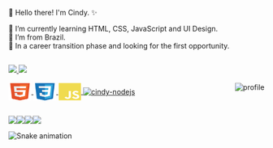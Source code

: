  📍 Hello there! I'm Cindy. ✨
 
<div>
👾 I’m currently learning HTML, CSS, JavaScript and UI Design.<br>
🔰 I’m from Brazil.<br>
📌 In a career transition phase and looking for the first opportunity.<br>
</div>	

 ##
 
 <a href="https://github.com/eucindyn">
 <img height="180em" src="https://github-readme-stats.vercel.app/api?username=eucindyn&show_icons=true&theme=dracula&include_all_commits=true&count_private=true"/>
 <img height="180em" src="https://github-readme-stats.vercel.app/api/top-langs/?username=eucindyn&layout=compact&langs_count=7&theme=dracula"/> 

        
<div style="display: inline_block"><br>
  <img align="center" alt="cindy-html" height="35" width="45" src="https://raw.githubusercontent.com/devicons/devicon/master/icons/html5/html5-original.svg">
  <img align="center" alt="cindy-css" height="35" width="45" src="https://raw.githubusercontent.com/devicons/devicon/master/icons/css3/css3-original.svg">	
  <img align="center" alt="cindy-js" height="35" width="45" src="https://raw.githubusercontent.com/devicons/devicon/master/icons/javascript/javascript-plain.svg">
  <img align="center" alt="cindy-nodejs" height="35" width="45" src="https://cdn.jsdelivr.net/gh/devicons/devicon/icons/nodejs/nodejs-plain.svg" />
  <img align="right" alt="profile" height="170" src="https://user-images.githubusercontent.com/92797194/154979405-d1974f08-7e96-422b-9aea-abd2ee93d780.png">	
</div>	

	
##	
	
<div>
<a href="https://instagram.com/eucindyn" target="_blank"><img align="left" src="https://img.shields.io/badge/-Instagram-%23E4405F?style=for-the-badge&logo=instagram&logoColor=white" target="_blank"></a>
	
  <a href="https://www.linkedin.com/in/cindynascimento" target="_blank"><img align="left" src="https://img.shields.io/badge/-LinkedIn-%230077B5?style=for-the-badge&logo=linkedin&logoColor=white" target="_blank"></a>
	
  <a href="https://twitter.com/eucindyn" target="_blank"><img align="left" src="https://img.shields.io/badge/-Twitter-1DA1F2?style=for-the-badge&logo=gmail&logoColor=white" target="_blank"></a>
	
  <a href="https://open.spotify.com/user/22gcdqk3tmdlcexkzomodh3ji?si=f50275902b6c4b26" target="_blank"><img align="left" src="https://img.shields.io/badge/Spotify-1ED760?&style=for-the-badge&logo=spotify&logoColor=white" target="_blank"></a>	

 
<div><br> 
  
   ![Snake animation](https://github.com/eucindyn/eucindyn/blob/output/github-contribution-grid-snake.svg)
	
 </div>
        
        

        
